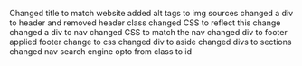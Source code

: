 Changed title to match website
added alt tags to img sources
changed a div to header and removed header class
changed CSS to reflect this change
changed a div to nav
changed CSS to match the nav
changed div to footer
applied footer change to css
changed div to aside
changed divs to sections
changed nav search engine opto from class to id

